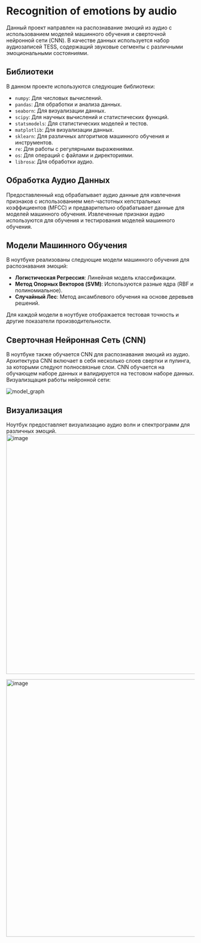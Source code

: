 # Recognition of emotions by audio


Данный проект направлен на распознавание эмоций из аудио с использованием моделей машинного обучения и сверточной нейронной сети (CNN). В качестве данных используется набор аудиозаписей TESS, содержащий звуковые сегменты с различными эмоциональными состояниями.

## Библиотеки

В данном проекте используются следующие библиотеки:
- `numpy`: Для числовых вычислений.
- `pandas`: Для обработки и анализа данных.
- `seaborn`: Для визуализации данных.
- `scipy`: Для научных вычислений и статистических функций.
- `statsmodels`: Для статистических моделей и тестов.
- `matplotlib`: Для визуализации данных.
- `sklearn`: Для различных алгоритмов машинного обучения и инструментов.
- `re`: Для работы с регулярными выражениями.
- `os`: Для операций с файлами и директориями.
- `librosa`: Для обработки аудио.

## Обработка Аудио Данных

Предоставленный код обрабатывает аудио данные для извлечения признаков с использованием мел-частотных кепстральных коэффициентов (MFCC) и предварительно обрабатывает данные для моделей машинного обучения. Извлеченные признаки аудио используются для обучения и тестирования моделей машинного обучения.

## Модели Машинного Обучения

В ноутбуке реализованы следующие модели машинного обучения для распознавания эмоций:
- **Логистическая Регрессия**: Линейная модель классификации.
- **Метод Опорных Векторов (SVM)**: Используются разные ядра (RBF и полиномиальное).
- **Случайный Лес**: Метод ансамблевого обучения на основе деревьев решений.

Для каждой модели в ноутбуке отображается тестовая точность и другие показатели производительности.

## Сверточная Нейронная Сеть (CNN)

В ноутбуке также обучается СNN для распознавания эмоций из аудио. Архитектура СNN включает в себя несколько слоев свертки и пулинга, за которыми следуют полносвязные слои. СNN обучается на обучающем наборе данных и валидируется на тестовом наборе данных.
Визуализщация работы нейронной сети:


![model_graph](https://github.com/Annaprav/Recognition-of-emotions-by-audio/assets/91620914/6fcb7d50-f138-4161-baf3-1a6a3820f950)


## Визуализация

Ноутбук предоставляет визуализацию аудио волн и спектрограмм для различных эмоций.<img width="641" alt="image" src="https://github.com/Annaprav/Recognition-of-emotions-by-audio/assets/91620914/9698e1db-ae11-43a2-9d83-4549f4347c73">

<img width="688" alt="image" src="https://github.com/Annaprav/Recognition-of-emotions-by-audio/assets/91620914/f9e1f124-77d9-49ae-9464-c5b63be0b7b8">





